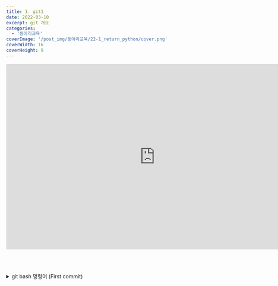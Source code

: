 ```yaml
---
title: 1. git1
date: 2022-03-10
excerpt: git 개요
categories:
  - '동아리교육'
coverImage: '/post_img/동아리교육/22-1_return_python/cover.png'
coverWidth: 16
coverHeight: 9
---
```


<iframe width="800" height="500" src="https://www.youtube.com/embed/bNeSUfSix3Y" title="YouTube video player" frameborder="0" allow="accelerometer; autoplay; clipboard-write; encrypted-media; gyroscope; picture-in-picture" allowfullscreen></iframe>

<br><br>

<details markdown="1">
<summary>git bash 명령어 (First commit)</summary>

```bash
git clone [repository url]
git add .
git commit –m “First commit”
git push
```

</details>
